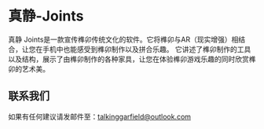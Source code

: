 # 真静-Joints
真静 Joints是一款宣传榫卯传统文化的软件。它将榫卯与AR（现实增强）相结合，让您在手机中也能感受到榫卯制作以及拼合乐趣。
它讲述了榫卯制作的工具以及结构，展示了由榫卯制作的各种家具，让您在体验榫卯游戏乐趣的同时欣赏榫卯的艺术美。

## 联系我们
如果有任何建议请发邮件至：talkinggarfield@outlook.com
